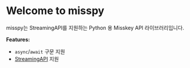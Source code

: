 # Welcome to misspy

misspy는 StreamingAPI를 지원하는 Python 용 Misskey API 라이브러리입니다.

**Features:**

- `async`/`await` 구문 지원
- [StreamingAPI](https://misskey-hub.net/docs/api/streaming) 지원